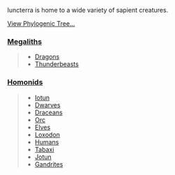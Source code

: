 Iuncterra is home to a wide variety of sapient creatures.

[View Phylogenic Tree...](../_assets/species/phylotree.svg)

### [Megaliths](Megaliths/Megaliths.md)
> - [Dragons](Megaliths/Dragons.md)
> - [Thunderbeasts](Megaliths/Thunderbeasts.md)

### [Homonids](Homonids/Homonids.md)
> - [Iotun](Homonids/Iotun.md)
> - [Dwarves](Homonids/Dwarves.md)
> - [Draceans](Homonids/Draceans.md)
> - [Orc](Homonids/Orc.md)
> - [Elves](Homonids/Elves.md)
> - [Loxodon](Homonids/Loxodon.md)
> - [Humans](Homonids/Humans.md)
> - [Tabaxi](Homonids/Tabaxi.md)
> - [Jotun](Homonids/Jotun.md)
> - [Gandrites](Homonids/Gandrites.md)